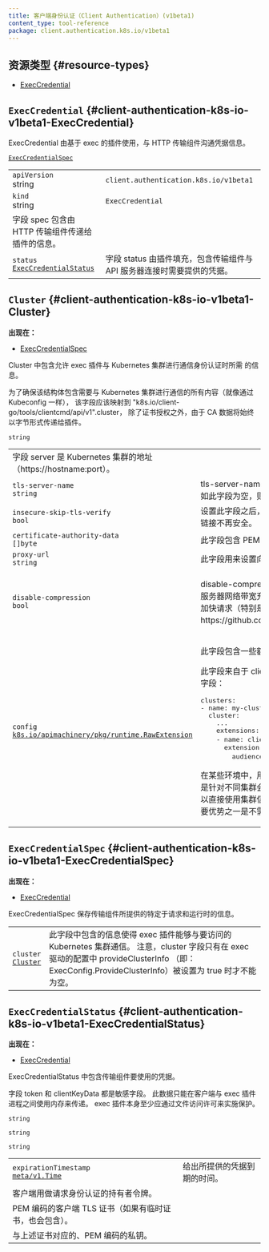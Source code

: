 ```yaml
---
title: 客户端身份认证（Client Authentication）(v1beta1)
content_type: tool-reference
package: client.authentication.k8s.io/v1beta1
---
```


## 资源类型   {#resource-types}

- [ExecCredential](#client-authentication-k8s-io-v1beta1-ExecCredential)

## `ExecCredential`     {#client-authentication-k8s-io-v1beta1-ExecCredential}

ExecCredential 由基于 exec 的插件使用，与 HTTP 传输组件沟通凭据信息。

<table class="table">
<tbody>
    
<tr><td><code>apiVersion</code><br/>string</td><td><code>client.authentication.k8s.io/v1beta1</code></td></tr>
<tr><td><code>kind</code><br/>string</td><td><code>ExecCredential</code></td></tr>


<a href="#client-authentication-k8s-io-v1beta1-ExecCredentialSpec"><code>ExecCredentialSpec</code></a>
</td>
<td>
   字段 spec 包含由 HTTP 传输组件传递给插件的信息。
</td>
</tr>
    
  
<tr><td><code>status</code><br/>
<a href="#client-authentication-k8s-io-v1beta1-ExecCredentialStatus"><code>ExecCredentialStatus</code></a>
</td>
<td>
   字段 status 由插件填充，包含传输组件与 API 服务器连接时需要提供的凭据。
</td>
</tr>
    
  
</tbody>
</table>
    


## `Cluster`     {#client-authentication-k8s-io-v1beta1-Cluster}
    



**出现在：**

- [ExecCredentialSpec](#client-authentication-k8s-io-v1beta1-ExecCredentialSpec)


Cluster 中包含允许 exec 插件与 Kubernetes 集群进行通信身份认证时所需
的信息。

为了确保该结构体包含需要与 Kubernetes 集群进行通信的所有内容（就像通过 Kubeconfig 一样），
该字段应该映射到 "k8s.io/client-go/tools/clientcmd/api/v1".cluster，
除了证书授权之外，由于 CA 数据将始终以字节形式传递给插件。

<table class="table">
<tbody>
    

  
<code>string</code>
</td>
<td>
   字段 server 是 Kubernetes 集群的地址（https://hostname:port）。
</td>
</tr>
    
  
<tr><td><code>tls-server-name</code><br/>
<code>string</code>
</td>
<td>
   tls-server-name 是用来提供给服务器用作 SNI 解析的，客户端以此检查服务器的证书。
   如此字段为空，则使用链接服务器时使用的主机名。
</td>
</tr>
    
  
<tr><td><code>insecure-skip-tls-verify</code><br/>
<code>bool</code>
</td>
<td>
   设置此字段之后，会令客户端跳过对服务器端证书的合法性检查。
   这会使得你的 HTTPS 链接不再安全。
</td>
</tr>
    
  
<tr><td><code>certificate-authority-data</code><br/>
<code>[]byte</code>
</td>
<td>
   此字段包含 PEM 编码的证书机构（CA）证书。
   如果为空，则使用系统的根证书。
</td>
</tr>
    
  
<tr><td><code>proxy-url</code><br/>
<code>string</code>
</td>
<td>
   此字段用来设置向集群发送所有请求时要使用的代理服务器。
</td>
</tr>

<tr><td><code>disable-compression</code><br/>
<code>bool</code>
</td>
<td>
   <p>disable-compression 允许客户端针对到服务器的所有请求选择取消响应压缩。
   当客户端服务器网络带宽充足时，这有助于通过节省压缩（服务器端）和解压缩（客户端）时间来加快请求（特别是列表）的速度：
   https://github.com/kubernetes/kubernetes/issues/112296。</p>
</td>
</tr>

<tr><td><code>config</code><br/>
<a href="https://godoc.org/k8s.io/apimachinery/pkg/runtime/#RawExtension"><code>k8s.io/apimachinery/pkg/runtime.RawExtension</code></a>
</td>
<td>
   <p>此字段包含一些额外的、特定于 exec 插件和所连接的集群的数据，</p>
   <p>此字段来自于 clientcmd 集群对象的 <code>extensions[client.authentication.k8s.io/exec]</code>
   字段：</p>
<pre>
clusters:
- name: my-cluster
  cluster:
    ...
    extensions:
    - name: client.authentication.k8s.io/exec  # 针对每个集群 exec 配置所预留的扩展名称
      extension:
        audience: 06e3fbd18de8  # 任意配置信息
</pre>
<p>在某些环境中，用户配置可能对很多集群而言都完全一样（即调用同一个 exec 插件），
只是针对不同集群会有一些细节上的差异，例如 audience。
此字段使得特定于集群的配置可以直接使用集群信息来设置。
不建议使用此字段来保存 Secret 数据，因为 exec 插件的主要优势之一是不需要在
kubeconfig 中保存 Secret 数据。</p>
</td>
</tr>
    
  
</tbody>
</table>
    


## `ExecCredentialSpec`     {#client-authentication-k8s-io-v1beta1-ExecCredentialSpec}
    



**出现在：**

- [ExecCredential](#client-authentication-k8s-io-v1beta1-ExecCredential)


ExecCredentialSpec 保存传输组件所提供的特定于请求和运行时的信息。

<table class="table">
<tbody>
    

  
<tr><td><code>cluster</code><br/>
<a href="#client-authentication-k8s-io-v1beta1-Cluster"><code>Cluster</code></a>
</td>
<td>
   此字段中包含的信息使得 exec 插件能够与要访问的 Kubernetes 集群通信。
   注意，cluster 字段只有在 exec 驱动的配置中 provideClusterInfo
  （即：ExecConfig.ProvideClusterInfo）被设置为 true 时才不能为空。
</td>
</tr>
    
  
</tbody>
</table>
    


## `ExecCredentialStatus`     {#client-authentication-k8s-io-v1beta1-ExecCredentialStatus}
    



**出现在：**

- [ExecCredential](#client-authentication-k8s-io-v1beta1-ExecCredential)


<p>ExecCredentialStatus 中包含传输组件要使用的凭据。</p>

<p>字段 token 和 clientKeyData 都是敏感字段。
此数据只能在客户端与 exec 插件进程之间使用内存来传递。
exec 插件本身至少应通过文件访问许可来实施保护。</p>

<table class="table">
    

  
<tr><td><code>expirationTimestamp</code><br/>
<a href="https://kubernetes.io/docs/reference/generated/kubernetes-api/v1.27/#time-v1-meta"><code>meta/v1.Time</code></a>
</td>
<td>
   给出所提供的凭据到期的时间。
</td>
</tr>


<code>string</code>
</td>
<td>
   客户端用做请求身份认证的持有者令牌。
</td>
</tr>
    
  
<code>string</code>
</td>
<td>
   PEM 编码的客户端 TLS 证书（如果有临时证书，也会包含）。
</td>
</tr>
    
  
<code>string</code>
</td>
<td>
   与上述证书对应的、PEM 编码的私钥。
</td>
</tr>
    
  
</tbody>
</table>
    
  
